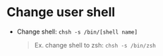 # Change user shell


* Change shell: `chsh -s /bin/[shell name]`

  > Ex. change shell to zsh: `chsh -s /bin/zsh`
